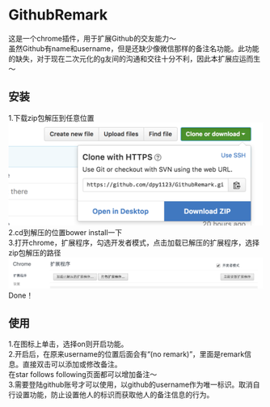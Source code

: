 # GithubRemark
这是一个chrome插件，用于扩展Github的交友能力～  
虽然Github有name和username，但是还缺少像微信那样的备注名功能。此功能的缺失，对于现在二次元化的g友间的沟通和交往十分不利，因此本扩展应运而生～

## 安装
1.下载zip包解压到任意位置  
![下载项目](doc/1.png)  
2.cd到解压的位置bower install一下  
3.打开chrome，扩展程序，勾选开发者模式，点击加载已解压的扩展程序，选择zip包解压的路径  
![加载扩展](doc/2.png)  
Done！

## 使用
1.在图标上单击，选择on则开启功能。  
2.开启后，在原来username的位置后面会有“(no remark)”，里面是remark信息。直接双击可以添加或修改备注。  
在star follows following页面都可以增加备注～  
3.需要登陆github账号才可以使用，以github的username作为唯一标识。取消自行设置功能，防止设置他人的标识而获取他人的备注信息的行为。  